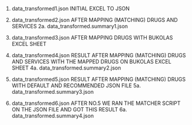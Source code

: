 1. data_transformed1.json
INITIAL EXCEL TO JSON

2. data_transformed2.json
AFTER MAPPING (MATCHING) DRUGS AND SERVICES
2a. data_transformed.summary1.json

3. data_transformed3.json
AFTER MAPPING DRUGS WITH BUKOLAS EXCEL SHEET

4. data_transformed4.json
RESULT AFTER MAPPING (MATCHING) DRUGS AND SERVICES WITH THE MAPPED DRUGS ON BUKOLAS EXCEL SHEET
4a. data_transformed.summary2.json

5. data_transformed5.json
RESULT AFTER MAPPING (MATCHING) DRUGS WITH DEFAULT AND RECOMMENDED JSON FILE
5a. data_transformed.summary3.json

6. data_transformed6.json
AFTER NO.5 WE RAN THE MATCHER SCRIPT ON THE JSON FILE AND GOT THIS RESULT
6a. data_transformed.summary4.json